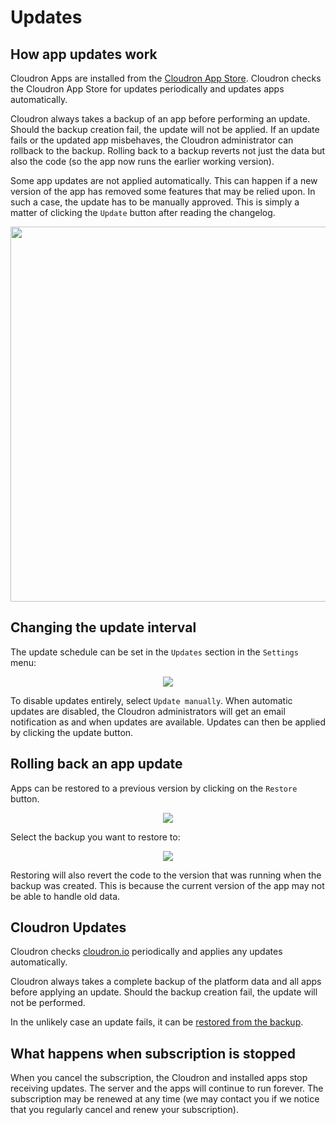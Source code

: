 # Updates

## How app updates work

Cloudron Apps are installed from the [Cloudron App Store](/appstore.html). Cloudron checks the Cloudron App Store
for updates periodically and updates apps automatically.

Cloudron always takes a backup of an app before performing an update. Should the backup creation fail,
the update will not be applied. If an update fails or the updated app misbehaves, the
Cloudron administrator can rollback to the backup. Rolling back to a backup reverts not just the data
but also the code (so the app now runs the earlier working version).

Some app updates are not applied automatically. This can happen if a new version of the app has removed
some features that may be relied upon. In such a case, the update has to be manually approved. This is simply
a matter of clicking the `Update` button after reading the changelog.

<center>
<img src="/img/app_update.png" class="shadow" width="600px">
</center>

## Changing the update interval

The update schedule can be set in the `Updates` section in the `Settings` menu:

<center>
<img src="/img/update-interval.png" class="shadow">
</center>

To disable updates entirely, select `Update manually`. When automatic updates are disabled, the Cloudron
administrators will get an email notification as and when updates are available. Updates can then be
applied by clicking the update button.

## Rolling back an app update

Apps can be restored to a previous version by clicking on the `Restore` button.

<center>
<img src="/img/app_restore_button.png" class="shadow">
</center>

Select the backup you want to restore to:

<center>
<img src="/img/app-select-backup.png" class="shadow">
</center>

Restoring will also revert the code to the version that was running when the backup was created. This is because the
current version of the app may not be able to handle old data.

## Cloudron Updates

Cloudron checks [cloudron.io](https://cloudron.io) periodically and applies any updates
automatically.

Cloudron always takes a complete backup of the platform data and all apps before applying
an update. Should the backup creation fail, the update will not be performed.

In the unlikely case an update fails, it can be [restored from the backup](/documentation/backups/#restoring-cloudron-from-a-backup).

## What happens when subscription is stopped

When you cancel the subscription, the Cloudron and installed apps stop receiving updates.
The server and the apps will continue to run forever. The subscription may be renewed at
any time (we may contact you if we notice that you regularly cancel and renew your subscription).

